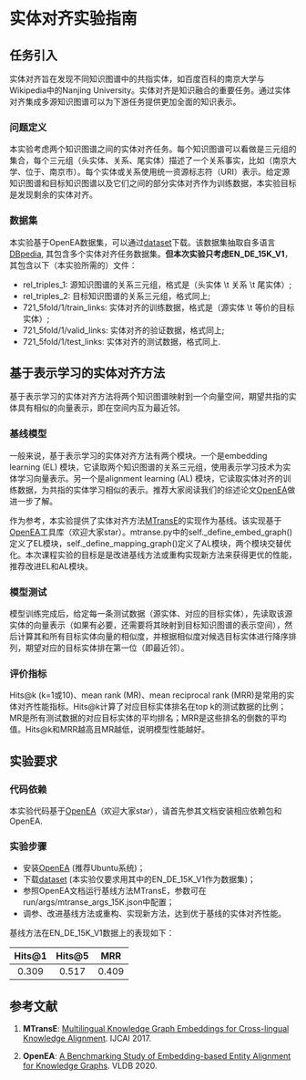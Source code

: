 # 实体对齐实验指南

## 任务引入

实体对齐旨在发现不同知识图谱中的共指实体，如百度百科的南京大学与Wikipedia中的Nanjing University。实体对齐是知识融合的重要任务。通过实体对齐集成多源知识图谱可以为下游任务提供更加全面的知识表示。

### 问题定义

本实验考虑两个知识图谱之间的实体对齐任务。每个知识图谱可以看做是三元组的集合，每个三元组（头实体、关系、尾实体）描述了一个关系事实，比如（南京大学、位于、南京市）。每个实体或关系使用统一资源标志符（URI）表示。给定源知识图谱和目标知识图谱以及它们之间的部分实体对齐作为训练数据，本实验目标是发现剩余的实体对齐。

### 数据集

本实验基于OpenEA数据集，可以通过[dataset](https://figshare.com/articles/dataset/OpenEA_dataset_v1_1/19258760/3)下载。该数据集抽取自多语言[DBpedia](https://www.dbpedia.org/), 其包含多个实体对齐任务数据集。**但本次实验只考虑EN_DE_15K_V1**，其包含以下（本实验所需的）文件：

* rel_triples_1: 源知识图谱的关系三元组，格式是（头实体 \t 关系 \t 尾实体）;
* rel_triples_2: 目标知识图谱的关系三元组，格式同上;
* 721_5fold/1/train_links: 实体对齐的训练数据，格式是（源实体 \t 等价的目标实体）;
* 721_5fold/1/valid_links: 实体对齐的验证数据，格式同上;
* 721_5fold/1/test_links: 实体对齐的测试数据，格式同上.

## 基于表示学习的实体对齐方法

基于表示学习的实体对齐方法将两个知识图谱映射到一个向量空间，期望共指的实体具有相似的向量表示，即在空间内互为最近邻。

### 基线模型

一般来说，基于表示学习的实体对齐方法有两个模块。一个是embedding learning (EL) 模块，它读取两个知识图谱的关系三元组，使用表示学习技术为实体学习向量表示。另一个是alignment learning (AL) 模块，它读取实体对齐的训练数据，为共指的实体学习相似的表示。推荐大家阅读我们的综述论文[OpenEA](http://www.vldb.org/pvldb/vol13/p2326-sun.pdf)做进一步了解。

作为参考，本实验提供了实体对齐方法[MTransE](https://www.ijcai.org/proceedings/2017/0209.pdf)的实现作为基线。该实现基于[OpenEA](https://github.com/nju-websoft/OpenEA)工具库（欢迎大家star）。mtranse.py中的self._define_embed_graph()定义了EL模块，self._define_mapping_graph()定义了AL模块，两个模块交替优化。本次课程实验的目标是是改进基线方法或重构实现新方法来获得更优的性能，推荐改进EL和AL模块。

### 模型测试

模型训练完成后，给定每一条测试数据（源实体、对应的目标实体），先读取该源实体的向量表示（如果有必要，还需要将其映射到目标知识图谱的表示空间），然后计算其和所有目标实体向量的相似度，并根据相似度对候选目标实体进行降序排列，期望对应的目标实体排在第一位（即最近邻）。

### 评价指标

Hits@k (k=1或10)、mean rank (MR)、mean reciprocal rank (MRR)是常用的实体对齐性能指标。Hits@k计算了对应目标实体排名在top k的测试数据的比例；MR是所有测试数据的对应目标实体的平均排名；MRR是这些排名的倒数的平均值。Hits@k和MRR越高且MR越低，说明模型性能越好。

## 实验要求

### 代码依赖

本实验代码基于[OpenEA](https://github.com/nju-websoft/OpenEA)（欢迎大家star），请首先参其文档安装相应依赖包和OpenEA.

### 实验步骤

- 安装[OpenEA](https://github.com/nju-websoft/OpenEA) (推荐Ubuntu系统)；
- 下载[dataset](https://figshare.com/articles/dataset/OpenEA_dataset_v1_1/19258760/3) (本实验仅要求用其中的EN_DE_15K_V1作为数据集)；
- 参照OpenEA文档运行基线方法MTransE，参数可在run/args/mtranse_args_15K.json中配置；
- 调参、改进基线方法或重构、实现新方法，达到优于基线的实体对齐性能。

基线方法在EN_DE_15K_V1数据上的表现如下：

| Hits@1 | Hits@5 | MRR |
|:--:|:--:|:--:|
| 0.309 | 0.517 | 0.409 |



## 参考文献

1. **MTransE**: [Multilingual Knowledge Graph Embeddings for Cross-lingual Knowledge Alignment](https://www.ijcai.org/proceedings/2017/0209.pdf). IJCAI 2017.

2. **OpenEA**: [A Benchmarking Study of Embedding-based Entity Alignment for Knowledge Graphs](http://www.vldb.org/pvldb/vol13/p2326-sun.pdf). VLDB 2020.
